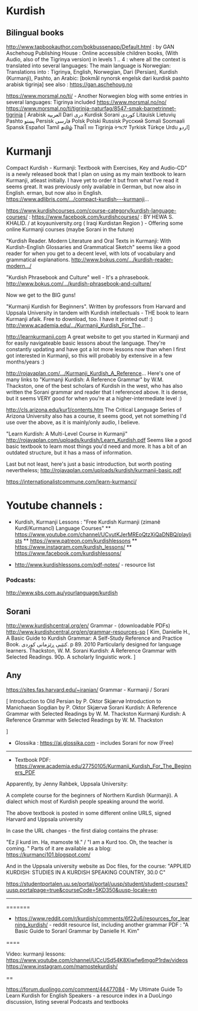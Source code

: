 # Kurdish

## Bilingual books

http://www.tapbookauthor.com/bokbussenapp/Default.html : by GAN Aschehoug Publishing House : Online accessible children books, (With Audio, also of the Tigrinya version) in levels 1 .. 4 : where all the context is translated into several languages: The main language is Norwegian: Translations into : Tigrinya, English, Norwegian, Dari (Persian), Kurdish (Kurmanji), Pashto, an Arabic: [bokmål nynorsk engelsk dari kurdisk pashto arabisk tigrinja] see also : https://gan.aschehoug.no

https://www.morsmal.no/ti/ - Another Norwegien blog with some entries in several languages: Tigrinya included
https://www.morsmal.no/no/
https://www.morsmal.no/ti/tigrinja-naturfag/8547-smak-barnetrinnet-tigrinja
[ Arabisk العربية Dari دری Kurdisk Sorani کوردی Litauisk Lietuvių Pashto پښتو Persisk فارسی Polsk Polski Russisk Русский Somali Soomaali Spansk Español Tamil தமிழ் Thaiไ ทย Tigrinja ትግርኛ Tyrkisk Türkçe Urdu اردو]



# Kurmanji
Compact Kurdish - Kurmanji: Textbook with Exercises, Key and Audio-CD" is a newly released book that I plan on using as my main textbook to learn Kurmanji, atleast initially. I have yet to order it but from what I've read it seems great. It was previously only available in German, but now also in English.
erman, but now also in English.
https://www.adlibris.com/.../compact-kurdish---kurmanji...

https://www.kurdishcourses.com/course-category/kurdish-language-courses/ : https://www.facebook.com/kurdishcourses/ : BY HEWA S. KHALID. / at koyauniversity.org ( Iraqi Kurdistan Region ) - Offering some online Kurmanji courses (maybe Sorani in the future)


"Kurdish Reader. Modern Literature and Oral Texts in Kurmanji: With Kurdish-English Glossaries and Grammatical Sketch" seems like a good reader for when you get to a decent level, with lots of vocabulary and grammatical explanations.
http://www.bokus.com/.../kurdish-reader-modern.../

"Kurdish Phrasebook and Culture" well - It's a phrasebook.
http://www.bokus.com/.../kurdish-phrasebook-and-culture/

Now we get to the BIG guns!

"Kurmanji Kurdish for Beginners". Written by professors from Harvard and Uppsala University in tandem with Kurdish intellectuals - THE book to learn Kurmanji afaik. Free to download, too. I have it printed out! :)
http://www.academia.edu/.../Kurmanji_Kurdish_For_The...

http://learnkurmanji.com
A great website to get you started in Kurmanji and for easily navigateable basic lessons about the language. They're constantly updating and have got a lot more lessons now than when I first got interested in Kurmanji, so this will probably by extensive in a few months/years :)

http://rojavaplan.com/.../Kurmanji_Kurdish_A_Reference...
Here's one of many links to "Kurmanji Kurdish: A Reference Grammar" by W.M. Thackston, one of the best scholars of Kurdish in the west, who has also written the Sorani grammar and reader that I referenced above. It is dense, but it seems VERY good for when you're at a higher-intermediate level :)

http://cls.arizona.edu/kur1/contents.htm
The Critical Language Series of Arizona University also has a course, it seems good, yet not something I'd use over the above, as it is mainly/only audio, I believe.

"Learn Kurdish: A Multi-Level Course in Kurmanji"
http://rojavaplan.com/uploads/kurdish/Learn_Kurdish.pdf
Seems like a good basic textbook to learn most things you'd need and more. It has a bit of an outdated structure, but it has a mass of information.

Last but not least, here's just a basic introduction, but worth posting nevertheless;
http://rojavaplan.com/uploads/kurdish/kurmanji-basic.pdf

https://internationalistcommune.com/learn-kurmanci/

# Youtube channels :

 * Kurdish, Kurmanji Lessons : "Free Kurdish Kurmanji (zimanê Kurdî/Kurmancî) Language Courses"
  ** https://www.youtube.com/channel/UCvutKJerMREoQtzXiQaDNBQ/playlists
  ** https://www.patreon.com/kurdishlessons
  ** https://www.instagram.com/kurdish_lessons/
  ** https://www.facebook.com/kurdishlessons/

 * http://www.kurdishlessons.com/pdf-notes/ - resource list




### Podcasts:

http://www.sbs.com.au/yourlanguage/kurdish

## Sorani

http://www.kurdishcentral.org/en/
 Grammar - (downloadable PDFs)  http://www.kurdishcentral.org/en/grammar-resources-sp [ Kim, Danielle H., A Basic Guide to Kurdish Grammar: A Self-Study Reference and Practice Book. كتێبی ڕێزمانی كوردی. p 89. 2010 Particularly designed for language learners.
Thackston, W. M. Sorani Kurdishː A Reference Grammar with Selected Readings. 90p. A scholarly linguistic work. ] 

## Any

https://sites.fas.harvard.edu/~iranian/
Grammar - Kurmanji / Sorani 

[
Introduction to Old Persian by P. Oktor Skjærvø
Introduction to Manichaean Sogdian by P. Oktor Skjærvø
Sorani Kurdish: A Reference Grammar with Selected Readings by W. M. Thackston
Kurmanji Kurdish: A Reference Grammar with Selected Readings by W. M. Thackston

]



 * Glossika : https://ai.glossika.com - includes Sorani for now (Free)


---
 * Textbook PDF:
https://www.academia.edu/27750105/Kurmanji_Kurdish_For_The_Beginners_PDF

Apparently, by  Jenny Rahbek, Uppsala University:

A complete course for the beginners of Northern Kurdish (Kurmanji). A dialect which most of Kurdish people speaking around the world.



The above textbook is posted in some different online URLS, signed Harvard and Uppsala university 

In case the URL changes - the first dialog contains the phrase:

"Ez jî kurd im. Ha, mamoste tê." / "I am a Kurd too. Oh, the teacher is coming. "
Parts of it are available as a blog: https://kurmanci101.blogspot.com/

And in the Uppsala university website as Doc files, for the course:
"APPLIED KURDISH: STUDIES IN A KURDISH SPEAKING COUNTRY, 30.0 C"

https://studentportalen.uu.se/portal/portal/uusp/student/student-courses?uusp.portalpage=true&courseCode=5KD350&uusp-locale=en

---
=======
 * https://www.reddit.com/r/kurdish/comments/6f22u6/resources_for_learning_kurdish/ - reddit resource list, including another grammar PDF : "A Basic Guide to Soranî Grammar by Danielle H. Kim"

====

Video: kurmanji lessons:
https://www.youtube.com/channel/UCcUSd54K8Xjwfw6mgoP1rdw/videos
https://www.instagram.com/mamostekurdish/

==

https://forum.duolingo.com/comment/44477084 - My Ultimate Guide To Learn Kurdish for English Speakers - a resource index in a DuoLingo discussion, listing several Podcasts and textbooks



